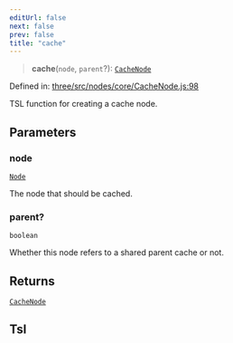 ```yaml
---
editUrl: false
next: false
prev: false
title: "cache"
---
```


> **cache**(`node`, `parent`?): [`CacheNode`](/reference/threewebgpu/classes/cachenode/)

Defined in: [three/src/nodes/core/CacheNode.js:98](https://github.com/DefinitelyMaybe/three-i18n/blob/fa57b79433d1c349ffb23a78727299c8d4190136/three/src/nodes/core/CacheNode.js#L98)

TSL function for creating a cache node.

## Parameters

### node

[`Node`](/reference/threewebgpu/classes/node/)

The node that should be cached.

### parent?

`boolean`

Whether this node refers to a shared parent cache or not.

## Returns

[`CacheNode`](/reference/threewebgpu/classes/cachenode/)

## Tsl

